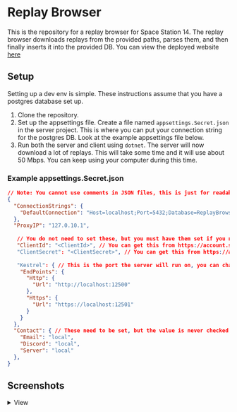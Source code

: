 # Replay Browser

This is the repository for a replay browser for Space Station 14. The replay browser downloads replays from the provided paths, parses them, and then finally inserts it into the provided DB.
You can view the deployed website [here](https://replay.unstablefoundation.de/)

## Setup

Setting up a dev env is simple.
These instructions assume that you have a postgres database set up.

1. Clone the repository.
2. Set up the appsettings file.
   Create a file named `appsettings.Secret.json` in the server project.
   This is where you can put your connection string for the postgres DB.
   Look at the example appsettings file below.
3. Run both the server and client using `dotnet`. The server will now download a lot of replays. This will take some time and it will use about 50 Mbps. You can keep using your computer during this time.

### Example appsettings.Secret.json

```json lines
// Note: You cannot use comments in JSON files, this is just for readability.
{
  "ConnectionStrings": {
    "DefaultConnection": "Host=localhost;Port=5432;Database=ReplayBrowser;Username=postgres;Password=<Password>"
  },
  "ProxyIP": "127.0.10.1",
   
   // You do not need to set these, but you must have them set if you need to test something with OAuth.
   "ClientId": "<ClientId>", // You can get this from https://account.spacestation14.com/Identity/Account/Manage/Developer
   "ClientSecret": "<ClientSecret>", // You can get this from https://account.spacestation14.com/Identity/Account/Manage/Developer
  
   "Kestrel": { // This is the port the server will run on, you can change this to whatever you want
    "EndPoints": {
      "Http": {
        "Url": "http://localhost:12500"
      },
      "Https": {
        "Url": "https://localhost:12501"
      }
    }
  },
  "Contact": { // These need to be set, but the value is never checked, so they can be anything
    "Email": "local",
    "Discord": "local",
    "Server": "local"
  },
}
```

## Screenshots
<details>
  <summary>View</summary>

  ![image](https://github.com/Simyon264/ReplayBrowser/assets/63975668/f46c954f-cab1-4b95-be62-ee4d79329305)

![image](https://github.com/Simyon264/ReplayBrowser/assets/63975668/c1e7b857-d643-4ca2-a69d-c62f3bbc383e)

![image](https://github.com/Simyon264/ReplayBrowser/assets/63975668/3efa2506-cc35-44f3-91d5-d99cdcba7a66)

![image](https://github.com/Simyon264/ReplayBrowser/assets/63975668/9bf1753d-ca22-466b-89ab-9f4aba186666)

![image](https://github.com/Simyon264/ReplayBrowser/assets/63975668/c4b2212c-9644-448e-9458-551d6e5b6edc)
</details>

